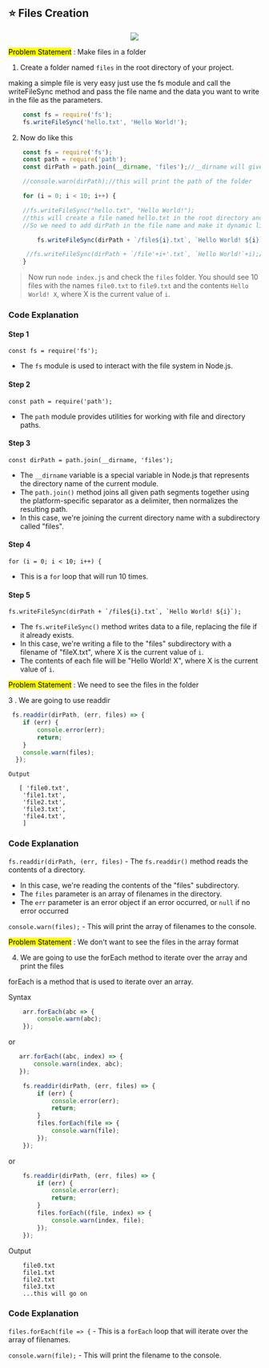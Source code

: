 


## ⭐ Files Creation

<p align="center">
  <img style={{ position: "relative" ,opacity: 1 ,borderRadius: "10px" ,overflow: "hidden" , marginTop:"20px" , marginBottom: "20px"}}
                src="https://media.giphy.com/media/YrqkZ8o6jLqkt5VtG0/giphy.gif"
   />
</p>




<p className="text-xl sm:text-2xl text-gray-800 dark:text-gray-400 align-left mt-8">
        <Mark>Problem Statement</Mark> : Make files in a folder
    </p>

1. Create a folder named `files` in the root directory of your project.



making a simple file is very easy just use the fs module and call the writeFileSync method and pass the file name and the data you want to write in the file as the parameters.

```js
    const fs = require('fs');
    fs.writeFileSync('hello.txt', 'Hello World!');
```


2. Now do like this
```js
    const fs = require('fs');
    const path = require('path');
    const dirPath = path.join(__dirname, 'files');//__dirname will give the current directory name and files is the folder name

    //console.warn(dirPath);//this will print the path of the folder

    for (i = 0; i < 10; i++) {

    //fs.writeFileSync("hello.txt", "Hello World!");
    //this will create a file named hello.txt in the root directory and overwrite it if it already exists
    //So we need to add dirPath in the file name and make it dynamic like text1.txt,text2.txt,text3.txt etc

        fs.writeFileSync(dirPath + `/file${i}.txt`, `Hello World! ${i}`);

     //fs.writeFileSync(dirPath + `/file'+i+'.txt`, `Hello World!`+i);//this will also work
    }
```

> Now run `node index.js` and check the `files` folder. You should see 10 files with the names `file0.txt` to `file9.txt` and the contents `Hello World! X`, where X is the current value of `i`.


   

### Code Explanation

#### Step 1
```const fs = require('fs');```
- The `fs` module is used to interact with the file system in Node.js.

#### Step 2
```const path = require('path');```
- The `path` module provides utilities for working with file and directory paths.

#### Step 3
```const dirPath = path.join(__dirname, 'files');```
  - The `__dirname` variable is a special variable in Node.js that represents the directory name of the current module.
  - The `path.join()` method joins all given path segments together using the platform-specific separator as a delimiter, then normalizes the resulting path.
  - In this case, we're joining the current directory name with a subdirectory called "files".

#### Step 4
```for (i = 0; i < 10; i++) {```
  - This is a `for` loop that will run 10 times.

#### Step 5
```fs.writeFileSync(dirPath + `/file${i}.txt`, `Hello World! ${i}`);```
  - The `fs.writeFileSync()` method writes data to a file, replacing the file if it already exists.
  - In this case, we're writing a file to the "files" subdirectory with a filename of "fileX.txt", where X is the current value of `i`.
  - The contents of each file will be "Hello World! X", where X is the current value of `i`.

<p className="text-xl sm:text-2xl text-gray-800 dark:text-gray-400 align-left mt-8">
        <Mark>Problem Statement</Mark> : We need to see the files in the folder
    </p>

 3 . We are going to use readdir

 ```js
  fs.readdir(dirPath, (err, files) => {
     if (err) {
         console.error(err);
         return;
     }
     console.warn(files);
   });
```
   
`Output`

```
   [ 'file0.txt',
    'file1.txt',
    'file2.txt',
    'file3.txt',
    'file4.txt',
    ]
```

    

### Code Explanation

`fs.readdir(dirPath, (err, files)` - The `fs.readdir()` method reads the contents of a directory.
- In this case, we're reading the contents of the "files" subdirectory.
- The `files` parameter is an array of filenames in the directory.
- The `err` parameter is an error object if an error occurred, or `null` if no error occurred

`console.warn(files);` - This will print the array of filenames to the console.

    



<p className="text-xl sm:text-2xl text-gray-800 dark:text-gray-400 align-left mt-8">
        <Mark>Problem Statement</Mark> : We don't want to see the files in the array format
</p>

4. We are going to use the forEach method to iterate over the array and print the files


forEach is a method that is used to iterate over an array.

Syntax
```js
    arr.forEach(abc => {
        console.warn(abc);
    });
```
or
 ```js
    arr.forEach((abc, index) => {
        console.warn(index, abc);
    });
```





```js
    fs.readdir(dirPath, (err, files) => {
        if (err) {
            console.error(err);
            return;
        }
        files.forEach(file => {
            console.warn(file);
        });
    });
```
or
```js
    fs.readdir(dirPath, (err, files) => {
        if (err) {
            console.error(err);
            return;
        }
        files.forEach((file, index) => {
            console.warn(index, file);
        });
    });
```

Output
```
    file0.txt
    file1.txt
    file2.txt
    file3.txt
    ...this will go on
```
    

### Code Explanation

`files.forEach(file => {` - This is a `forEach` loop that will iterate over the array of filenames.

`console.warn(file);` - This will print the filename to the console.





